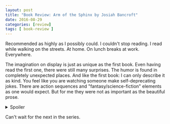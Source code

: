 ```yaml
---
layout: post
title: "Book Review: Arm of the Sphinx by Josiah Bancroft"
date: 2016-08-29
categories: [review]
tags: [ book-review ]
---
```

Recommended as highly as I possibly could. I couldn't stop reading. I read while walking on the streets. At home. On lunch breaks at work. Everywhere.

The imagination on display is just as unique as the first book. Even having read the first one, there were still many surprises. The humor is found in completely unexpected places. And like the first book: I can only describe it as kind. You feel like you are watching someone make self-deprecating jokes. There are action sequences and "fantasy/science-fiction" elements as one would expect. But for me they were not as important as the beautiful prose.

<details><summary>Spoiler</summary>

<p>There are so many witty and beautifully written phrases that I just gave up trying to bookmark them. I'll just re-read the book again. Senlin's character: his essential innocence and awkwardness is conveyed so well. I often found that I couldn't help but both laugh and sigh at the same time. </p>

<p>Example: "He gave her a reassuring shake, a sort of telegraphed embrace."</p>

<p>Senlin's struggle with himself is handled very well. Self-doubt is a trope that is used so often in fantasy. Even in very well written novels, this aspect often seems forced. Here it is cleverly done: his Marya becomes his tormentor. And the reason itself seems plausible - your swashbuckling hero doesn't suddenly start brooding about life. Infact, you discover why he is having doubts even before Senlin himself does.</p> 

<p>The author switches to a first-person perspective and takes you into Senlin's mind as he explores the library - I enjoyed this perspective from the painter in the first book - and loved it here as well. His journey through the library helped both take the story forward and turned out be one of self-discovery. And the Librarian was genius.</p> 

<p>Voleta grows as a character in this one - the others find aspects of her that are both fascinating and frustrating. Irene discovers the unexpected pitfalls of caring for others. Edith finally faces her fear - the Sphinx - who manages to overshadow Senlin as the most interesting person in the book. Adam becomes his own man rather than "that guy who is along so he can save his sister". Like in the first book, even the secondary characters - even the ones without a single line to speak - leave a mark.
</p>

</details>


Can't wait for the next in the series. 